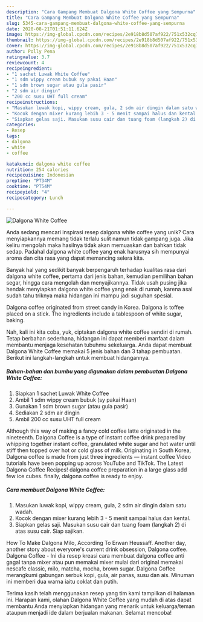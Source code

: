 ```yaml
---
description: "Cara Gampang Membuat Dalgona White Coffee yang Sempurna"
title: "Cara Gampang Membuat Dalgona White Coffee yang Sempurna"
slug: 5345-cara-gampang-membuat-dalgona-white-coffee-yang-sempurna
date: 2020-08-21T01:51:11.624Z
image: https://img-global.cpcdn.com/recipes/2e918b8d507af922/751x532cq70/dalgona-white-coffee-foto-resep-utama.jpg
thumbnail: https://img-global.cpcdn.com/recipes/2e918b8d507af922/751x532cq70/dalgona-white-coffee-foto-resep-utama.jpg
cover: https://img-global.cpcdn.com/recipes/2e918b8d507af922/751x532cq70/dalgona-white-coffee-foto-resep-utama.jpg
author: Polly Pena
ratingvalue: 3.7
reviewcount: 4
recipeingredient:
- "1 sachet Luwak White Coffee"
- "1 sdm wippy cream bubuk sy pakai Haan"
- "1 sdm brown sugar atau gula pasir"
- "2 sdm air dingin"
- "200 cc susu UHT full cream"
recipeinstructions:
- "Masukan luwak kopi, wippy cream, gula, 2 sdm air dingin dalam satu wadah."
- "Kocok dengan mixer kurang lebih 3 - 5 menit sampai halus dan kental."
- "Siapkan gelas saji. Masukan susu cair dan tuang foam (langkah 2) di atas susu cair. Siap sajikan."
categories:
- Resep
tags:
- dalgona
- white
- coffee

katakunci: dalgona white coffee 
nutrition: 254 calories
recipecuisine: Indonesian
preptime: "PT34M"
cooktime: "PT54M"
recipeyield: "4"
recipecategory: Lunch

---
```



![Dalgona White Coffee](https://img-global.cpcdn.com/recipes/2e918b8d507af922/751x532cq70/dalgona-white-coffee-foto-resep-utama.jpg)

Anda sedang mencari inspirasi resep dalgona white coffee yang unik? Cara menyiapkannya memang tidak terlalu sulit namun tidak gampang juga. Jika keliru mengolah maka hasilnya tidak akan memuaskan dan bahkan tidak sedap. Padahal dalgona white coffee yang enak harusnya sih mempunyai aroma dan cita rasa yang dapat memancing selera kita.

Banyak hal yang sedikit banyak berpengaruh terhadap kualitas rasa dari dalgona white coffee, pertama dari jenis bahan, kemudian pemilihan bahan segar, hingga cara mengolah dan menyajikannya. Tidak usah pusing jika hendak menyiapkan dalgona white coffee yang enak di rumah, karena asal sudah tahu triknya maka hidangan ini mampu jadi suguhan spesial.

Dalgona coffee originated from street candy in Korea. Dalgona is toffee placed on a stick. The ingredients include a tablespoon of white sugar, baking.


Nah, kali ini kita coba, yuk, ciptakan dalgona white coffee sendiri di rumah. Tetap berbahan sederhana, hidangan ini dapat memberi manfaat dalam membantu menjaga kesehatan tubuhmu sekeluarga. Anda dapat membuat Dalgona White Coffee memakai 5 jenis bahan dan 3 tahap pembuatan. Berikut ini langkah-langkah untuk membuat hidangannya.

<!--inarticleads1-->

##### Bahan-bahan dan bumbu yang digunakan dalam pembuatan Dalgona White Coffee:

1. Siapkan 1 sachet Luwak White Coffee
1. Ambil 1 sdm wippy cream bubuk (sy pakai Haan)
1. Gunakan 1 sdm brown sugar (atau gula pasir)
1. Sediakan 2 sdm air dingin
1. Ambil 200 cc susu UHT full cream


Although this way of making a fancy cold coffee latte originated in the nineteenth. Dalgona Coffee is a type of instant coffee drink prepared by whipping together instant coffee, granulated white sugar and hot water until stiff then topped over hot or cold glass of milk. Originating in South Korea, Dalgona coffee is made from just three ingredients — instant coffee Video tutorials have been popping up across YouTube and TikTok. The Latest Dalgona Coffee Recipes! dalgona coffee preparation in a large glass add few ice cubes. finally, dalgona coffee is ready to enjoy. 

<!--inarticleads2-->

##### Cara membuat Dalgona White Coffee:

1. Masukan luwak kopi, wippy cream, gula, 2 sdm air dingin dalam satu wadah.
1. Kocok dengan mixer kurang lebih 3 - 5 menit sampai halus dan kental.
1. Siapkan gelas saji. Masukan susu cair dan tuang foam (langkah 2) di atas susu cair. Siap sajikan.


How To Make Dalgona Milo, According To Erwan Heussaff. Another day, another story about everyone&#39;s current drink obsession, Dalgona coffee. Dalgona Coffee - Ini dia resep kreasi cara membuat dalgona coffee anti gagal tanpa mixer atau pun memakai mixer mulai dari original memakai nescafe classic, milo, matcha, mocha, brown sugar. Dalgona Coffee merangkumi gabungan serbuk kopi, gula, air panas, susu dan ais. Minuman ini memberi dua warna iaitu coklat dan putih. 

Terima kasih telah menggunakan resep yang tim kami tampilkan di halaman ini. Harapan kami, olahan Dalgona White Coffee yang mudah di atas dapat membantu Anda menyiapkan hidangan yang menarik untuk keluarga/teman ataupun menjadi ide dalam berjualan makanan. Selamat mencoba!
